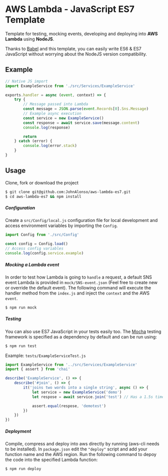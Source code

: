 # AWS Lambda - JavaScript ES7 Template

Template for testing, mocking events, developing and deploying into **AWS Lambda** using **NodeJS**.

Thanks to [Babel][babel] and this template, you can easily write ES6 & ES7 JavaScript without worrying about the NodeJS version compatibility.

## Example

```javascript
// Native JS import
import ExampleService from './src/Services/ExampleService'

exports.handler = async (event, context) => {
    try {
        // Message passed into Lambda
        const message = JSON.parse(event.Records[0].Sns.Message)
        // Example async execution
        const service = new ExampleService()
        const response = await service.save(message.content)
        console.log(response)

        return
    } catch (error) {
        console.log(error.stack)
    }
}
```

## Usage
Clone, fork or download the project
```sh
$ git clone git@github.com:JohnAlonso/aws-lambda-es7.git
$ cd aws-lambda-es7 && npm install
```

#####  Configuration
Create a `src/Config/local.js` configuration file for local development and access environment variables by importing the `Config`.
```javascript
import Config from './src/Config'

const config = Config.load()
// Access config variables
console.log(config.service.example)
```

#####  Mocking a Lambda event
In order to test how Lambda is going to `handle` a request, a default SNS event Lambda is provided in `mock/SNS-event.json` (Feel free to create new or override the default event).
The following command will execute the handler method from the `index.js` and inject the `context` and the AWS `event`.
```sh
$ npm run mock
```

#####  Testing
You can also use ES7 JavaScript in your tests easily too. The [Mocha][mocha] testing framework is specified as a dependency by default and can be run using:
```sh
$ npm run test
```
Example: `tests/ExampleServiceTest.js`
```javascript
import ExampleService from '../src/Services/ExampleService'
import { assert } from 'chai'

describe('ExampleService', () => {
    describe('#join', () => {
        it('joins two words into a single string', async () => {
            let service = new ExampleService('demo')
            let respose = await service.join('test') // Has a 1.5s timeout

            assert.equal(respose, 'demotest')
        })
    })
})
```

#####  Deployment
Compile, compress and deploy into aws directly by running (aws-cli needs to be installed).
In `package.json` edit the `"deploy"` script and add your function name and the AWS region.
Run the following command to depoy the code into the specified Lambda function:
```sh
$ npm run deploy
```

[mocha]: <https://mochajs.org>
[babel]: <https://babeljs.io>